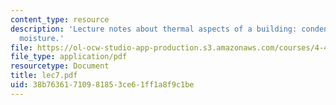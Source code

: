 ```yaml
---
content_type: resource
description: 'Lecture notes about thermal aspects of a building: condensation and
  moisture.'
file: https://ol-ocw-studio-app-production.s3.amazonaws.com/courses/4-401-introduction-to-building-technology-spring-2006/38b76361710981853ce61ff1a8f9c1be_lec7.pdf
file_type: application/pdf
resourcetype: Document
title: lec7.pdf
uid: 38b76361-7109-8185-3ce6-1ff1a8f9c1be
---
```

